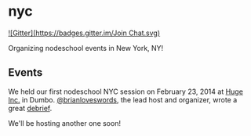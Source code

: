 nyc
===
[![Gitter](https://badges.gitter.im/Join Chat.svg)](https://gitter.im/nodeschool/nyc?utm_source=badge&utm_medium=badge&utm_campaign=pr-badge)

Organizing nodeschool events in New York, NY!

## Events

We held our first nodeschool NYC session on February 23, 2014 at [Huge Inc.](http://www.hugeinc.com/events/node-school) in Dumbo. [@brianloveswords](https://twitter.com/brianloveswords), the lead host and organizer, wrote a great [debrief](https://github.com/nodeschool/discussions/issues/93#issuecomment-36045066).

We'll be hosting another one soon!

